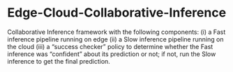 # Edge-Cloud-Collaborative-Inference
Collaborative Inference framework with the following components: (i) a Fast inference pipeline running on edge (ii) a Slow inference pipeline running on the cloud (iii) a “success checker” policy to determine whether the Fast inference was “confident” about its prediction or not; if not, run the Slow inference to get the final prediction.

